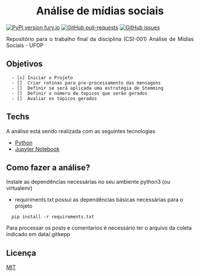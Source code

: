 
<h1 align="center"> Análise de mídias sociais </h1>


[![PyPI version fury.io](https://badge.fury.io/py/ansicolortags.svg)](https://pypi.python.org/pypi/ansicolortags/)
[![GitHub pull-requests](https://img.shields.io/github/issues-pr/Naereen/StrapDown.js.svg)](https://GitHub.com/LucasPereiraMiranda/social-media-analysis/pull/)
[![GitHub issues](https://img.shields.io/github/issues/Naereen/StrapDown.js.svg)](https://GitHub.com/LucasPereiraMiranda/social-media-analysis/issues/)  

<p align="justify"> Repositório para o trabalho final da disciplina (CSI-001) Análise de Mídias Sociais - UFOP </p>

## Objetivos
```
  - [x] Iniciar o Projeto
  - []  Criar rotinas para pre-processamento das mensagens
  - []  Definir se será aplicada uma estratégia de Stemming
  - []  Definir o número de topicos que serão gerados
  - []  Avaliar os tópicos gerados
```

## Techs

A análise está sendo realizada com as seguintes tecnologias

- [Python](https://www.python.org/)
- [Jupyter Notebook](https://jupyter.org/)

## Como fazer a análise?

Instale as dependências necessárias no seu ambiente python3 (ou virtualenv)

- requiriments.txt possui as dependências básicas necessárias para o projeto

```shell
  pip install -r requirements.txt
```

Para processar os posts e comentarios é necessário ter o arquivo da coleta
indicado em data/.gitkepp

## Licença
[MIT](https://choosealicense.com/licenses/mit/)